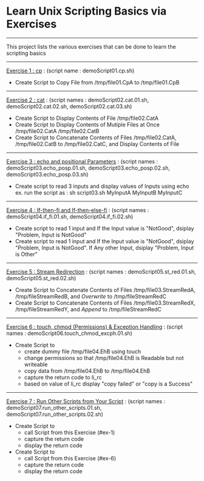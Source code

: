 # Learn Unix Scripting Basics via Exercises

---

This project lists the various exercises that can be done to learn the scripting basics

---

[Exercise 1 : cp](#ex-1) : (script name : demoScript01.cp.sh)
- Create Script to Copy File from /tmp/file01.CpA to /tmp/file01.CpB
---
[Exercise 2 : cat](#ex-2) : (script names : demoScript02.cat.01.sh, demoScript02.cat.02.sh, demoScript02.cat.03.sh)
- Create Script to Display Contents of File /tmp/file02.CatA
- Create Script to Display Contents of Mutiple Files at Once /tmp/file02.CatA /tmp/file02.CatB
- Create Script to Concatenate Contents of Files /tmp/file02.CatA, /tmp/file02.CatB to /tmp/file02.CatC, and Display Contents of File
---
[Exercise 3 : echo and positional Parameters](#ex-3) : (script names : demoScript03.echo_posp.01.sh, demoScript03.echo_posp.02.sh, demoScript03.echo_posp.03.sh)
- Create script to read 3 inputs and display values of Inputs using echo
  ex. run the script as : sh script03.sh MyInputA MyInputB MyInputC
---
[Exercise 4 : If-then-fi and If-then-else-fi](#ex-4) : (script names : demoScript04.if_fi.01.sh, demoScript04.if_fi.02.sh)
- Create script to read 1 input and If the Input value is "NotGood", dsiplay "Problem, Input is NotGood"
- Create script to read 1 input and If the Input value is "NotGood", dsiplay "Problem, Input is NotGood". If Any other Input, dsiplay "Problem, Input is Other"
---
[Exercise 5 : Stream Redirection](#ex-5) : (script names : demoScript05.st_red.01.sh, demoScript05.st_red.02.sh)
- Create Script to Concatenate Contents of Files /tmp/file03.StreamRedA, /tmp/fileStreamRedB, and *Overwrite* to /tmp/fileStreamRedC
- Create Script to Concatenate Contents of Files /tmp/file03.StreamRedX, /tmp/fileStreamRedY, and *Append* to /tmp/fileStreamRedC
---
[Exercise 6 : touch, chmod (Permissions) & Exception Handling](#ex-6) :  (script names : demoScript06.touch_chmod_excph.01.sh)
- Create Script to
  - create dummy file /tmp/file04.EhB using touch
  - change permissions so that /tmp/file04.EhB is Readable but not writeable
  - copy data from /tmp/file04.EhB to /tmp/file04.EhB
  - capture the return code to li_rc 
  - based on value of li_rc display "copy failed" or "copy is a Success"
---
[Exercise 7 : Run Other Scripts from Your Script](#ex-7) :  (script names : demoScript07.run_other_scripts.01.sh, demoScript07.run_other_scripts.02.sh)
- Create Script to
  - call Script from this Exercise (#ex-1)
  - capture the return code
  - display the return code
- Create Script to
  - call Script from this Exercise (#ex-6)
  - capture the return code
  - display the return code